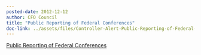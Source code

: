 ```yaml
---
posted-date: 2012-12-12
author: CFO Council
title: "Public Reporting of Federal Conferences"
doc-link: ../assets/files/Controller-Alert-Public-Reporting-of-Federal-Conferences.pdf
---
```


[Public Reporting of Federal Conferences]({{site.baseurl}}/assets/files/Controller-Alert-Public-Reporting-of-Federal-Conferences-12.12.12.pdf)
